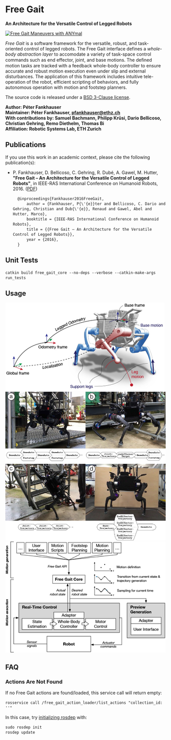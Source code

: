 # Free Gait

**An Architecture for the Versatile Control of Legged Robots**

[![Free Gait Maneuvers with ANYmal](https://img.youtube.com/vi/EI1zBTYpXW0/0.jpg)](https://www.youtube.com/watch?v=EI1zBTYpXW0)

*Free Gait* is a software framework for the versatile, robust, and task-oriented control of legged robots. The Free Gait interface defines a *whole-body abstraction layer* to accomodate a variety of task-space control commands such as end effector, joint, and base motions. The deﬁned motion tasks are tracked with a feedback whole-body controller to ensure accurate and robust motion execution even under slip and external disturbances. The application of this framework includes intuitive tele-operation of the robot, efficient scripting of behaviors, and fully autonomous operation with motion and footstep planners.

The source code is released under a [BSD 3-Clause license](LICENSE).

**Author: Péter Fankhauser<br />
Maintainer: Péter Fankhauser, pfankhauser@ethz.ch<br />
With contributions by: Samuel Bachmann, Philipp Krüsi, Dario Bellicoso, Christian Gehring, Remo Diethelm, Thomas Bi<br />
Affiliation: Robotic Systems Lab, ETH Zurich**

## Publications

If you use this work in an academic context, please cite the following publication(s):

* P. Fankhauser, D. Bellicoso, C. Gehring, R. Dubé, A. Gawel, M. Hutter,
**"Free Gait – An Architecture for the Versatile Control of Legged Robots"**,
in IEEE-RAS International Conference on Humanoid Robots, 2016. ([PDF](https://www.researchgate.net/publication/312111333))

        @inproceedings{Fankhauser2016FreeGait,
            author = {Fankhauser, P{\'{e}}ter and Bellicoso, C. Dario and Gehring, Christian and Dub{\'{e}}, Renaud and Gawel, Abel and Hutter, Marco},
            booktitle = {IEEE-RAS International Conference on Humanoid Robots},
            title = {{Free Gait – An Architecture for the Versatile Control of Legged Robots}},
            year = {2016},
        }

## Unit Tests

	catkin build free_gait_core --no-deps --verbose --catkin-make-args run_tests
	
## Usage

[![Free Gait Notions and Coordinate Systems](free_gait_core/doc/notions_and_coordinate_systems.jpg)](free_gait_core/doc/notions_and_coordinate_systems.pdf)
![Free Gait Motion Examples](free_gait_core/doc/motion_examples.jpg)
[![Free Gait Control Scheme](free_gait_core/doc/control_scheme.png)](free_gait_core/doc/control_scheme.pdf)

## FAQ

### Actions Are Not Found

If no Free Gait actions are found/loaded, this service call will return empty:

	rosservice call /free_gait_action_loader/list_actions "collection_id: ''"

In this case, try [initializing rosdep](http://wiki.ros.org/rosdep#Initializing_rosdep) with:

	sudo rosdep init
	rosdep update
